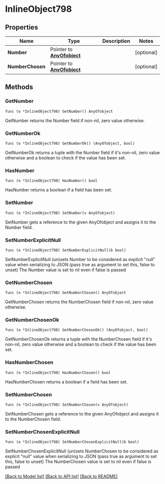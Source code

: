 # InlineObject798

## Properties

Name | Type | Description | Notes
------------ | ------------- | ------------- | -------------
**Number** | Pointer to [**AnyOfobject**](anyOf&lt;object&gt;.md) |  | [optional] 
**NumberChosen** | Pointer to [**AnyOfobject**](anyOf&lt;object&gt;.md) |  | [optional] 

## Methods

### GetNumber

`func (o *InlineObject798) GetNumber() AnyOfobject`

GetNumber returns the Number field if non-nil, zero value otherwise.

### GetNumberOk

`func (o *InlineObject798) GetNumberOk() (AnyOfobject, bool)`

GetNumberOk returns a tuple with the Number field if it's non-nil, zero value otherwise
and a boolean to check if the value has been set.

### HasNumber

`func (o *InlineObject798) HasNumber() bool`

HasNumber returns a boolean if a field has been set.

### SetNumber

`func (o *InlineObject798) SetNumber(v AnyOfobject)`

SetNumber gets a reference to the given AnyOfobject and assigns it to the Number field.

### SetNumberExplicitNull

`func (o *InlineObject798) SetNumberExplicitNull(b bool)`

SetNumberExplicitNull (un)sets Number to be considered as explicit "null" value
when serializing to JSON (pass true as argument to set this, false to unset)
The Number value is set to nil even if false is passed
### GetNumberChosen

`func (o *InlineObject798) GetNumberChosen() AnyOfobject`

GetNumberChosen returns the NumberChosen field if non-nil, zero value otherwise.

### GetNumberChosenOk

`func (o *InlineObject798) GetNumberChosenOk() (AnyOfobject, bool)`

GetNumberChosenOk returns a tuple with the NumberChosen field if it's non-nil, zero value otherwise
and a boolean to check if the value has been set.

### HasNumberChosen

`func (o *InlineObject798) HasNumberChosen() bool`

HasNumberChosen returns a boolean if a field has been set.

### SetNumberChosen

`func (o *InlineObject798) SetNumberChosen(v AnyOfobject)`

SetNumberChosen gets a reference to the given AnyOfobject and assigns it to the NumberChosen field.

### SetNumberChosenExplicitNull

`func (o *InlineObject798) SetNumberChosenExplicitNull(b bool)`

SetNumberChosenExplicitNull (un)sets NumberChosen to be considered as explicit "null" value
when serializing to JSON (pass true as argument to set this, false to unset)
The NumberChosen value is set to nil even if false is passed

[[Back to Model list]](../README.md#documentation-for-models) [[Back to API list]](../README.md#documentation-for-api-endpoints) [[Back to README]](../README.md)


